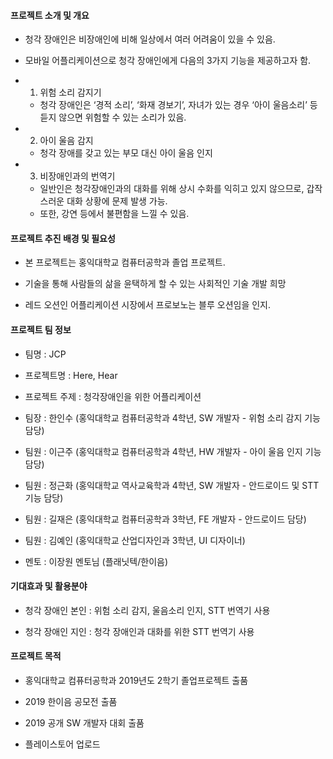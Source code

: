 #### 프로젝트 소개 및 개요
* 청각 장애인은 비장애인에 비해 일상에서 여러 어려움이 있을 수 있음.

* 모바일 어플리케이션으로 청각 장애인에게 다음의 3가지 기능을 제공하고자 함.

* 1. 위험 소리 감지기
  + 청각 장애인은 ‘경적 소리’, ‘화재 경보기’, 자녀가 있는 경우 ‘아이 울음소리’ 등 듣지 않으면 위험할 수 있는 소리가 있음.
  
* 2. 아이 울음 감지
  + 청각 장애를 갖고 있는 부모 대신 아이 울음 인지
  
* 3. 비장애인과의 번역기
  + 일반인은 청각장애인과의 대화를 위해 상시 수화를 익히고 있지 않으므로, 갑작스러운 대화 상황에 문제 발생 가능. 
  + 또한, 강연 등에서 불편함을 느낄 수 있음.
  
#### 프로젝트 추진 배경 및 필요성
* 본 프로젝트는 홍익대학교 컴퓨터공학과 졸업 프로젝트.

* 기술을 통해 사람들의 삶을 윤택하게 할 수 있는 사회적인 기술 개발 희망

* 레드 오션인 어플리케이션 시장에서 프로보노는 블루 오션임을 인지.

#### 프로젝트 팀 정보
* 팀명 : JCP

* 프로젝트명 : Here, Hear

* 프로젝트 주제 : 청각장애인을 위한 어플리케이션

* 팀장 : 한인수 (홍익대학교 컴퓨터공학과 4학년, SW 개발자 - 위험 소리 감지 기능 담당)

* 팀원 : 이근주 (홍익대학교 컴퓨터공학과 4학년, HW 개발자 - 아이 울음 인지 기능 담당)

* 팀원 : 정근화 (홍익대학교 역사교육학과 4학년, SW 개발자 - 안드로이드 및 STT 기능 담당)

* 팀원 : 길재은 (홍익대학교 컴퓨터공학과 3학년, FE 개발자 - 안드로이드 담당)

* 팀원 : 김예인 (홍익대학교 산업디자인과 3학년, UI 디자이너)

* 멘토 : 이장원 멘토님 (플래닛텍/한이음)

#### 기대효과 및 활용분야
* 청각 장애인 본인 : 위험 소리 감지, 울음소리 인지, STT 번역기 사용

* 청각 장애인 지인 : 청각 장애인과 대화를 위한 STT 번역기 사용

#### 프로젝트 목적
* 홍익대학교 컴퓨터공학과 2019년도 2학기 졸업프로젝트 출품

* 2019 한이음 공모전 출품

* 2019 공개 SW 개발자 대회 출품

* 플레이스토어 업로드
